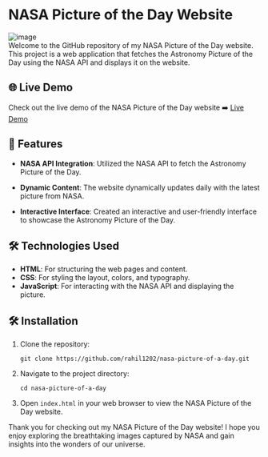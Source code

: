 # NASA Picture of the Day Website
![image](https://github.com/rahil1202/spod/assets/104057403/8db15903-44b7-4b23-9af5-0287bced6a6c)
</br>
Welcome to the GitHub repository of my NASA Picture of the Day website. This project is a web application that fetches the Astronomy Picture of the Day using the NASA API and displays it on the website.

## 🌐 Live Demo

Check out the live demo of the NASA Picture of the Day website ➡️ [Live Demo](http://apod-rahil1202.netlify.app/)

## 🚀 Features

- **NASA API Integration**: Utilized the NASA API to fetch the Astronomy Picture of the Day.

- **Dynamic Content**: The website dynamically updates daily with the latest picture from NASA.

- **Interactive Interface**: Created an interactive and user-friendly interface to showcase the Astronomy Picture of the Day.

## 🛠️ Technologies Used

- **HTML**: For structuring the web pages and content.
- **CSS**: For styling the layout, colors, and typography.
- **JavaScript**: For interacting with the NASA API and displaying the picture.



## 🛠️ Installation

1. Clone the repository:
   ```
   git clone https://github.com/rahil1202/nasa-picture-of-a-day.git
   ```

2. Navigate to the project directory:
   ```
   cd nasa-picture-of-a-day
   ```

3. Open `index.html` in your web browser to view the NASA Picture of the Day website.



Thank you for checking out my NASA Picture of the Day website! I hope you enjoy exploring the breathtaking images captured by NASA and gain insights into the wonders of our universe. 
